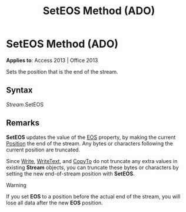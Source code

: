 ﻿---
title: SetEOS Method (ADO)
TOCTitle: SetEOS Method (ADO)
ms:assetid: d438eecf-7ab3-a07d-b6d5-8816db4aae7c
ms:mtpsurl: https://msdn.microsoft.com/en-us/library/JJ250063(v=office.15)
ms:contentKeyID: 48547933
ms.date: 09/18/2015
mtps_version: v=office.15
---

# SetEOS Method (ADO)


**Applies to**: Access 2013 | Office 2013

Sets the position that is the end of the stream.

## Syntax

*Stream*.SetEOS

## Remarks

**SetEOS** updates the value of the [EOS](eos-property-ado.md) property, by making the current [Position](position-property-ado.md) the end of the stream. Any bytes or characters following the current position are truncated.

Since [Write](write-method-ado.md), [WriteText](writetext-method-ado.md), and [CopyTo](copyto-method-ado.md) do not truncate any extra values in existing **Stream** objects, you can truncate these bytes or characters by setting the new end-of-stream position with **SetEOS**.


> [!WARNING]
> <P>If you set <STRONG>EOS</STRONG> to a position before the actual end of the stream, you will lose all data after the new <STRONG>EOS</STRONG> position.</P>


